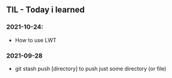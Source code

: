 ## TIL - Today i learned
### 2021-10-24:
* How to use LWT

### 2021-09-28
* git stash push [directory] to push just some directory (or file)

